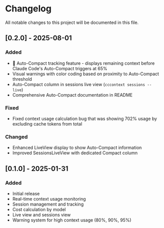 # Changelog

All notable changes to this project will be documented in this file.

## [0.2.0] - 2025-08-01

### Added
- 🤖 Auto-Compact tracking feature - displays remaining context before Claude Code's Auto-Compact triggers at 65%
- Visual warnings with color coding based on proximity to Auto-Compact threshold
- Auto-Compact column in sessions live view (`cccontext sessions --live`)
- Comprehensive Auto-Compact documentation in README

### Fixed
- Fixed context usage calculation bug that was showing 702% usage by excluding cache tokens from total

### Changed
- Enhanced LiveView display to show Auto-Compact information
- Improved SessionsLiveView with dedicated Compact column

## [0.1.0] - 2025-01-31

### Added
- Initial release
- Real-time context usage monitoring
- Session management and tracking
- Cost calculation by model
- Live view and sessions view
- Warning system for high context usage (80%, 90%, 95%)